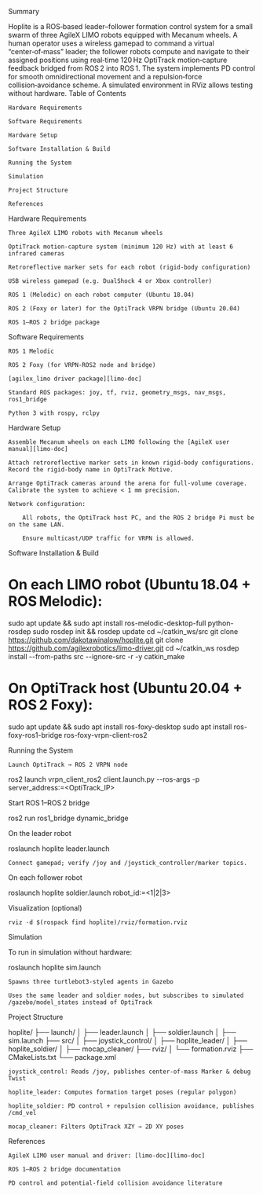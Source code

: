 Summary

Hoplite is a ROS‑based leader–follower formation control system for a small swarm of three AgileX LIMO robots equipped with Mecanum wheels. A human operator uses a wireless gamepad to command a virtual “center‑of‑mass” leader; the follower robots compute and navigate to their assigned positions using real‑time 120 Hz OptiTrack motion‑capture feedback bridged from ROS 2 into ROS 1. The system implements PD control for smooth omnidirectional movement and a repulsion‑force collision‑avoidance scheme. A simulated environment in RViz allows testing without hardware.
Table of Contents

    Hardware Requirements

    Software Requirements

    Hardware Setup

    Software Installation & Build

    Running the System

    Simulation

    Project Structure

    References

Hardware Requirements

    Three AgileX LIMO robots with Mecanum wheels

    OptiTrack motion‑capture system (minimum 120 Hz) with at least 6 infrared cameras

    Retroreflective marker sets for each robot (rigid‑body configuration)

    USB wireless gamepad (e.g. DualShock 4 or Xbox controller)

    ROS 1 (Melodic) on each robot computer (Ubuntu 18.04)

    ROS 2 (Foxy or later) for the OptiTrack VRPN bridge (Ubuntu 20.04)

    ROS 1–ROS 2 bridge package

Software Requirements

    ROS 1 Melodic

    ROS 2 Foxy (for VRPN‑ROS2 node and bridge)

    [agilex_limo driver package][limo-doc]

    Standard ROS packages: joy, tf, rviz, geometry_msgs, nav_msgs, ros1_bridge

    Python 3 with rospy, rclpy

Hardware Setup

    Assemble Mecanum wheels on each LIMO following the [AgileX user manual][limo-doc]

    Attach retroreflective marker sets in known rigid‑body configurations. Record the rigid‑body name in OptiTrack Motive.

    Arrange OptiTrack cameras around the arena for full‑volume coverage. Calibrate the system to achieve < 1 mm precision.

    Network configuration:

        All robots, the OptiTrack host PC, and the ROS 2 bridge Pi must be on the same LAN.

        Ensure multicast/UDP traffic for VRPN is allowed.

Software Installation & Build

# On each LIMO robot (Ubuntu 18.04 + ROS Melodic):
sudo apt update && sudo apt install ros-melodic-desktop-full python-rosdep
sudo rosdep init && rosdep update
cd ~/catkin_ws/src
git clone https://github.com/dakotawinalow/hoplite.git
git clone https://github.com/agilexrobotics/limo-driver.git
cd ~/catkin_ws
rosdep install --from-paths src --ignore-src -r -y
catkin_make

# On OptiTrack host (Ubuntu 20.04 + ROS 2 Foxy):
sudo apt update && sudo apt install ros-foxy-desktop
sudo apt install ros-foxy-ros1-bridge ros-foxy-vrpn-client-ros2

Running the System

    Launch OptiTrack → ROS 2 VRPN node

ros2 launch vrpn_client_ros2 client.launch.py --ros-args -p server_address:=<OptiTrack_IP>

Start ROS 1–ROS 2 bridge

ros2 run ros1_bridge dynamic_bridge

On the leader robot

roslaunch hoplite leader.launch

    Connect gamepad; verify /joy and /joystick_controller/marker topics.

On each follower robot

roslaunch hoplite soldier.launch robot_id:=<1|2|3>

Visualization (optional)

    rviz -d $(rospack find hoplite)/rviz/formation.rviz

Simulation

To run in simulation without hardware:

roslaunch hoplite sim.launch

    Spawns three turtlebot3‑styled agents in Gazebo

    Uses the same leader and soldier nodes, but subscribes to simulated /gazebo/model_states instead of OptiTrack

Project Structure

hoplite/
├── launch/
│   ├── leader.launch
│   ├── soldier.launch
│   ├── sim.launch
├── src/
│   ├── joystick_control/
│   ├── hoplite_leader/
│   ├── hoplite_soldier/
│   ├── mocap_cleaner/
├── rviz/
│   └── formation.rviz
├── CMakeLists.txt
└── package.xml

    joystick_control: Reads /joy, publishes center‑of‑mass Marker & debug Twist

    hoplite_leader: Computes formation target poses (regular polygon)

    hoplite_soldier: PD control + repulsion collision avoidance, publishes /cmd_vel

    mocap_cleaner: Filters OptiTrack XZY → 2D XY poses

References

    AgileX LIMO user manual and driver: [limo-doc][limo-doc]

    ROS 1–ROS 2 bridge documentation

    PD control and potential‑field collision avoidance literature

[limo-doc]: https://github.com/agilexrobotics/limo-doc/blob/master/Limo%20user%20manual(EN).md
